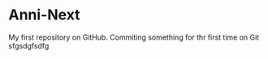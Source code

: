 # Anni-Next
My first repository on GitHub.
Commiting something for thr first time on Git
sfgsdgfsdfg
